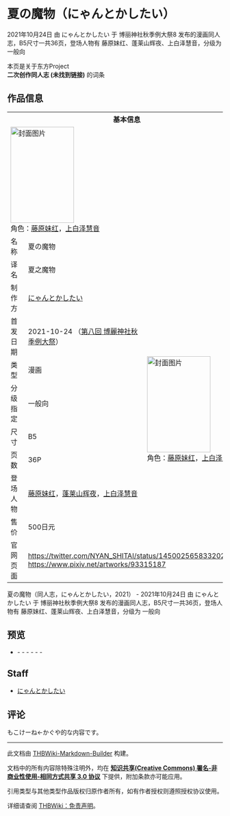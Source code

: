 # 夏の魔物（にゃんとかしたい）

<!-- source html: G:\repos\THBWiki-Markdown-Builder\THBWikiMarkdown\Temp\main\1\19\ns0%3A%E5%A4%8F%E3%81%AE%E9%AD%94%E7%89%A9%EF%BC%88%E3%81%AB%E3%82%83%E3%82%93%E3%81%A8%E3%81%8B%E3%81%97%E3%81%9F%E3%81%84%EF%BC%89.html -->

2021年10月24日 由 にゃんとかしたい 于 博丽神社秋季例大祭8 发布的漫画同人志，B5尺寸一共36页，登场人物有 藤原妹红、蓬莱山辉夜、上白泽慧音，分级为 一般向

本页是关于东方Project  
 **二次创作同人志 (未找到链接)** 的词条
## 作品信息

<table><tbody><tr><th colspan="3">基本信息</th></tr><tr><td class="cover-artwork-mobile" colspan="2"><a href="./文件-夏の魔物（にゃんとかしたい）封面.jpg.md" class="image" title="封面图片"><img alt="封面图片" src="https://upload.thwiki.cc/thumb/1/11/%E5%A4%8F%E3%81%AE%E9%AD%94%E7%89%A9%EF%BC%88%E3%81%AB%E3%82%83%E3%82%93%E3%81%A8%E3%81%8B%E3%81%97%E3%81%9F%E3%81%84%EF%BC%89%E5%B0%81%E9%9D%A2.jpg/148px-%E5%A4%8F%E3%81%AE%E9%AD%94%E7%89%A9%EF%BC%88%E3%81%AB%E3%82%83%E3%82%93%E3%81%A8%E3%81%8B%E3%81%97%E3%81%9F%E3%81%84%EF%BC%89%E5%B0%81%E9%9D%A2.jpg" decoding="async" loading="lazy" width="148" height="224" srcset="https://upload.thwiki.cc/thumb/1/11/%E5%A4%8F%E3%81%AE%E9%AD%94%E7%89%A9%EF%BC%88%E3%81%AB%E3%82%83%E3%82%93%E3%81%A8%E3%81%8B%E3%81%97%E3%81%9F%E3%81%84%EF%BC%89%E5%B0%81%E9%9D%A2.jpg/221px-%E5%A4%8F%E3%81%AE%E9%AD%94%E7%89%A9%EF%BC%88%E3%81%AB%E3%82%83%E3%82%93%E3%81%A8%E3%81%8B%E3%81%97%E3%81%9F%E3%81%84%EF%BC%89%E5%B0%81%E9%9D%A2.jpg 1.5x, https://upload.thwiki.cc/thumb/1/11/%E5%A4%8F%E3%81%AE%E9%AD%94%E7%89%A9%EF%BC%88%E3%81%AB%E3%82%83%E3%82%93%E3%81%A8%E3%81%8B%E3%81%97%E3%81%9F%E3%81%84%EF%BC%89%E5%B0%81%E9%9D%A2.jpg/295px-%E5%A4%8F%E3%81%AE%E9%AD%94%E7%89%A9%EF%BC%88%E3%81%AB%E3%82%83%E3%82%93%E3%81%A8%E3%81%8B%E3%81%97%E3%81%9F%E3%81%84%EF%BC%89%E5%B0%81%E9%9D%A2.jpg 2x" data-file-width="2408" data-file-height="3652"></a><div class="cover-char">角色：<a href="./藤原妹红.md" title="藤原妹红">藤原妹红</a>，<a href="./上白泽慧音.md" title="上白泽慧音">上白泽慧音</a></div></td>
</tr><tr><td class="label">名称</td><td colspan="2"> 夏の魔物 </td></tr><tr><td class="label">译名</td><td colspan="2"> 夏之魔物 </td></tr><tr><td class="label">制作方</td><td><a href="./にゃんとかしたい.md" title="にゃんとかしたい">にゃんとかしたい</a></td><td class="cover-artwork" rowspan="8" style="min-width:224px;"><a href="./文件-夏の魔物（にゃんとかしたい）封面.jpg.md" class="image" title="封面图片"><img alt="封面图片" src="https://upload.thwiki.cc/thumb/1/11/%E5%A4%8F%E3%81%AE%E9%AD%94%E7%89%A9%EF%BC%88%E3%81%AB%E3%82%83%E3%82%93%E3%81%A8%E3%81%8B%E3%81%97%E3%81%9F%E3%81%84%EF%BC%89%E5%B0%81%E9%9D%A2.jpg/148px-%E5%A4%8F%E3%81%AE%E9%AD%94%E7%89%A9%EF%BC%88%E3%81%AB%E3%82%83%E3%82%93%E3%81%A8%E3%81%8B%E3%81%97%E3%81%9F%E3%81%84%EF%BC%89%E5%B0%81%E9%9D%A2.jpg" decoding="async" loading="lazy" width="148" height="224" srcset="https://upload.thwiki.cc/thumb/1/11/%E5%A4%8F%E3%81%AE%E9%AD%94%E7%89%A9%EF%BC%88%E3%81%AB%E3%82%83%E3%82%93%E3%81%A8%E3%81%8B%E3%81%97%E3%81%9F%E3%81%84%EF%BC%89%E5%B0%81%E9%9D%A2.jpg/221px-%E5%A4%8F%E3%81%AE%E9%AD%94%E7%89%A9%EF%BC%88%E3%81%AB%E3%82%83%E3%82%93%E3%81%A8%E3%81%8B%E3%81%97%E3%81%9F%E3%81%84%EF%BC%89%E5%B0%81%E9%9D%A2.jpg 1.5x, https://upload.thwiki.cc/thumb/1/11/%E5%A4%8F%E3%81%AE%E9%AD%94%E7%89%A9%EF%BC%88%E3%81%AB%E3%82%83%E3%82%93%E3%81%A8%E3%81%8B%E3%81%97%E3%81%9F%E3%81%84%EF%BC%89%E5%B0%81%E9%9D%A2.jpg/295px-%E5%A4%8F%E3%81%AE%E9%AD%94%E7%89%A9%EF%BC%88%E3%81%AB%E3%82%83%E3%82%93%E3%81%A8%E3%81%8B%E3%81%97%E3%81%9F%E3%81%84%EF%BC%89%E5%B0%81%E9%9D%A2.jpg 2x" data-file-width="2408" data-file-height="3652"></a><div class="cover-char">角色：<a href="./藤原妹红.md" title="藤原妹红">藤原妹红</a>，<a href="./上白泽慧音.md" title="上白泽慧音">上白泽慧音</a></div></td>
</tr><tr><td class="label">首发日期</td><td>2021-10-24&#160;（<a href="/展会作品列表?e=%E5%8D%9A%E4%B8%BD%E7%A5%9E%E7%A4%BE%E7%A7%8B%E5%AD%A3%E4%BE%8B%E5%A4%A7%E7%A5%AD%238">第八回 博麗神社秋季例大祭</a>）</td></tr><tr><td class="label">类型</td><td>漫画</td></tr><tr><td class="label">分级指定</td><td>一般向</td></tr><tr><td class="label">尺寸</td><td>B5</td></tr><tr><td class="label">页数</td><td>36P</td></tr><tr><td class="label">登场人物</td><td><a href="./藤原妹红.md" title="藤原妹红">藤原妹红</a>，<a href="./蓬莱山辉夜.md" title="蓬莱山辉夜">蓬莱山辉夜</a>，<a href="./上白泽慧音.md" title="上白泽慧音">上白泽慧音</a></td></tr><tr><td class="label">售价</td><td>500日元</td></tr>
<tr><td class="label">官网页面</td><td colspan="2"><a rel="nofollow" class="external free" href="https://twitter.com/NYAN_SHITAI/status/1450025658332028929">https://twitter.com/NYAN_SHITAI/status/1450025658332028929</a><br><a rel="nofollow" class="external free" href="https://www.pixiv.net/artworks/93315187">https://www.pixiv.net/artworks/93315187</a></td></tr></tbody></table>

夏の魔物（同人志，にゃんとかしたい，2021） - 2021年10月24日 由 にゃんとかしたい 于 博丽神社秋季例大祭8 发布的漫画同人志，B5尺寸一共36页，登场人物有 藤原妹红、蓬莱山辉夜、上白泽慧音，分级为 一般向
## 预览
- [](./文件-夏の魔物（にゃんとかしたい）预览图1.jpg.md)- [](./文件-夏の魔物（にゃんとかしたい）预览图2.jpg.md)- [](./文件-夏の魔物（にゃんとかしたい）预览图3.jpg.md)- [](./文件-夏の魔物（にゃんとかしたい）预览图4.jpg.md)- [](./文件-夏の魔物（にゃんとかしたい）预览图5.jpg.md)- [](./文件-夏の魔物（にゃんとかしたい）预览图6.jpg.md)- [](./文件-夏の魔物（にゃんとかしたい）预览图7.jpg.md)

## Staff
- [にゃんとかしたい](./にゃんとかしたい.md)

## 评论
  
もこけーね←かぐや的な内容です。
  
  
  

  





---

此文档由 [THBWiki-Markdown-Builder](https://github.com/Delsin-Yu/THBWiki-Markdown-Builder) 构建。

文档中的所有内容除特殊注明外，均在 [**知识共享(Creative Commons) 署名-非商业性使用-相同方式共享 3.0 协议**](https://creativecommons.org/licenses/by-sa/3.0/deed.zh-hans) 下提供，附加条款亦可能应用。

引用类型与其他类型作品版权归原作者所有，如有作者授权则遵照授权协议使用。

详细请查阅 [THBWiki：免责声明](https://thbwiki.cc/THBWiki:%E5%85%8D%E8%B4%A3%E5%A3%B0%E6%98%8E)。

